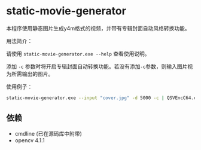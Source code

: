 # static-movie-generator

本程序使用静态图片生成y4m格式的视频，并带有专辑封面自动风格转换功能。

用法简介：

请使用 `static-movie-generator.exe --help` 查看使用说明。

添加 `-c` 参数时将开启专辑封面自动转换功能。若没有添加`-c`参数，则输入图片视为所需输出的图片。

使用例子：

```bash
static-movie-generator.exe --input "cover.jpg" -d 5000 -c | QSVEncC64.exe --y4m -i - -o "output.mp4" --la 2400
```

## 依赖

* cmdline (已在源码库中附带)
* opencv 4.1.1

